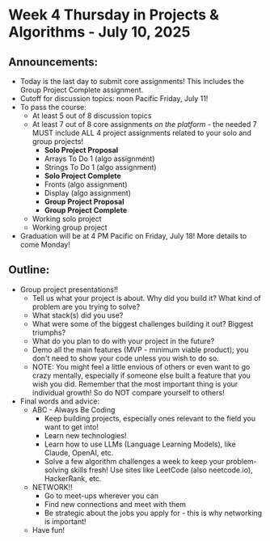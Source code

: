 # Week 4 Thursday in Projects & Algorithms - July 10, 2025

## Announcements:
- Today is the last day to submit core assignments!  This includes the Group Project Complete assignment.
- Cutoff for discussion topics: noon Pacific Friday, July 11!
- To pass the course:
    - At least 5 out of 8 discussion topics
    - At least 7 out of 8 core assignments *on the platform* - the needed 7 MUST include ALL 4 project assignments related to your solo and group projects!
        - **Solo Project Proposal**
        - Arrays To Do 1 (algo assignment)
        - Strings To Do 1 (algo assignment)
        - **Solo Project Complete**
        - Fronts (algo assignment)
        - Display (algo assignment)
        - **Group Project Proposal**
        - **Group Project Complete**
    - Working solo project
    - Working group project
- Graduation will be at 4 PM Pacific on Friday, July 18!  More details to come Monday!

## Outline:
- Group project presentations!!
    - Tell us what your project is about.  Why did you build it?  What kind of problem are you trying to solve?
    - What stack(s) did you use?
    - What were some of the biggest challenges building it out?  Biggest triumphs?
    - What do you plan to do with your project in the future?
    - Demo all the main features (MVP - minimum viable product); you don't need to show your code unless you wish to do so.
    - NOTE: You might feel a little envious of others or even want to go crazy mentally, especially if someone else built a feature that you wish you did.  Remember that the most important thing is your individual growth!  So do NOT compare yourself to others!
- Final words and advice:
    - ABC - Always Be Coding
        - Keep building projects, especially ones relevant to the field you want to get into!
        - Learn new technologies!
        - Learn how to use LLMs (Language Learning Models), like Claude, OpenAI, etc.
        - Solve a few algorithm challenges a week to keep your problem-solving skills fresh!  Use sites like LeetCode (also neetcode.io), HackerRank, etc.
    - NETWORK!!
        - Go to meet-ups wherever you can
        - Find new connections and meet with them
        - Be strategic about the jobs you apply for - this is why networking is important!
    - Have fun!